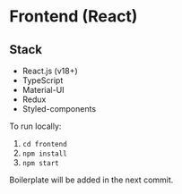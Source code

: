 # Frontend (React)

## Stack
- React.js (v18+)
- TypeScript
- Material-UI
- Redux
- Styled-components

To run locally:
1. `cd frontend`
2. `npm install`
3. `npm start`

Boilerplate will be added in the next commit.